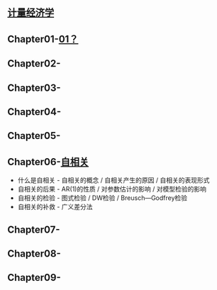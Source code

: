 ## [计量经济学](./计量经济学)

## Chapter01-[01？](../Chapter01-09/01)

## Chapter02-[](../Chapter01-09/02)

## Chapter03-[](../Chapter01-09/03)

## Chapter04-[](../Chapter01-09/04)

## Chapter05-[](../Chapter01-09/05)

## Chapter06-[自相关](Chapter01-09/06.自相关.md)

- 什么是自相关 - 自相关的概念 / 自相关产生的原因 / 自相关的表现形式
- 自相关的后果 - AR(1)的性质 / 对参数估计的影响 / 对模型检验的影响
- 自相关的检验 - 图式检验 / DW检验 / Breusch—Godfrey检验
- 自相关的补救 - 广义差分法

## Chapter07-[](../Chapter01-09/07)

## Chapter08-[](../Chapter01-09/08)

## Chapter09-[](../Chapter01-09/09)
